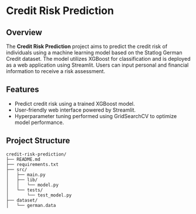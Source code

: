 # Credit Risk Prediction

## Overview
The **Credit Risk Prediction** project aims to predict the credit risk of individuals using a machine learning model based on the Statlog German Credit dataset. The model utilizes XGBoost for classification and is deployed as a web application using Streamlit. Users can input personal and financial information to receive a risk assessment.

## Features
- Predict credit risk using a trained XGBoost model.
- User-friendly web interface powered by Streamlit.
- Hyperparameter tuning performed using GridSearchCV to optimize model performance.

## Project Structure

```plaintext
credit-risk-prediction/
├── README.md                  
├── requirements.txt          
├── src/
│   ├── main.py            
│   ├── lib/
│   │   └── model.py          
│   └── tests/
│       └── test_model.py     
├── dataset/
│   └── german.data           
